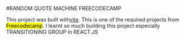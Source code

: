 #RANDOM QUOTE MACHINE FREECODECAMP

This project was built with[vite](https://vitejs.dev/).
 This is one of the required projects from <mark>Freecodecamp</mark>.
  I learnt so much building this project especially TRANSITIONING GROUP in REACT.JS
  
